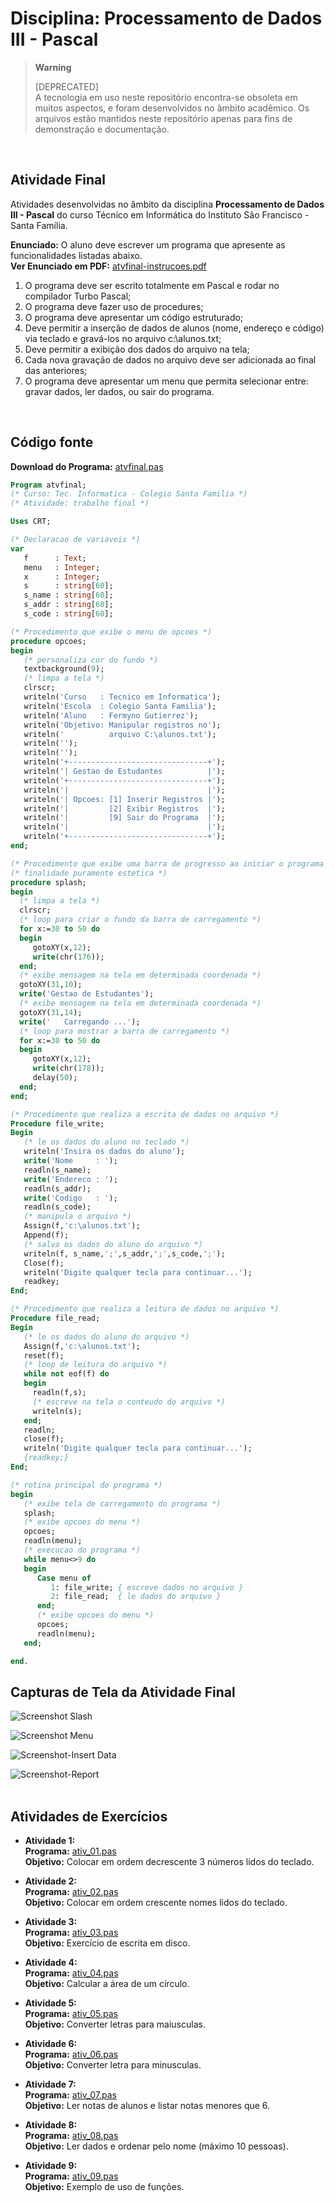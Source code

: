 # Disciplina: Processamento de Dados III - Pascal

> **Warning**
> 
> [DEPRECATED]  
> A tecnologia em uso neste repositório encontra-se obsoleta em muitos aspectos, e foram desenvolvidos no âmbito acadêmico. Os arquivos estão mantidos neste repositório apenas para fins de demonstração e documentação. 
<br />

## Atividade Final

Atividades desenvolvidas no âmbito da disciplina **Processamento de Dados III - Pascal** do curso Técnico em Informática do Instituto São Francisco - Santa Família.
<br />

**Enunciado:** O aluno deve escrever um programa que apresente as funcionalidades listadas abaixo.  
**Ver Enunciado em PDF:** [atvfinal-instrucoes.pdf](src/atvfinal-instrucoes.pdf)
<br>
1. O programa deve ser escrito totalmente em Pascal e rodar no compilador Turbo Pascal;
2. O programa deve fazer uso de procedures;
3. O programa deve apresentar um código estruturado;
4. Deve permitir a inserção de dados de alunos (nome, endereço e código) via teclado e gravá-los no arquivo c:\alunos.txt;
5. Deve permitir a exibição dos dados do arquivo na tela;
6. Cada nova gravação de dados no arquivo deve ser adicionada ao final das anteriores; 
7. O programa deve apresentar um menu que permita selecionar entre: gravar dados, ler dados, ou sair do programa.  
<br />


## Código fonte

**Download do Programa:** [atvfinal.pas](src/atvfinal.pas)  
```pascal
Program atvfinal;
(* Curso: Tec. Informatica - Colegio Santa Familia *)
(* Atividade: trabalho final *)

Uses CRT;

(* Declaracao de variaveis *)
var
   f      : Text;
   menu   : Integer;
   x      : Integer;
   s      : string[60];
   s_name : string[60];
   s_addr : string[60];
   s_code : string[60];

(* Procedimento que exibe o menu de opcoes *)
procedure opcoes;
begin
   (* personaliza cor do fundo *)
   textbackground(9);
   (* limpa a tela *)
   clrscr;
   writeln('Curso   : Tecnico em Informatica');
   writeln('Escola  : Colegio Santa Familia');
   writeln('Aluno   : Fermyno Gutierrez');
   writeln('Objetivo: Manipular registros no');
   writeln('          arquivo C:\alunos.txt');
   writeln('');
   writeln('');
   writeln('+-------------------------------+');  
   writeln('| Gestao de Estudantes          |');  
   writeln('+-------------------------------+');  
   writeln('|                               |');
   writeln('| Opcoes: [1] Inserir Registros |');
   writeln('|         [2] Exibir Registros  |');
   writeln('|         [9] Sair do Programa  |');
   writeln('|                               |');
   writeln('+-------------------------------+');  
end;

(* Procedimento que exibe uma barra de progresso ao iniciar o programa *)
(* finalidade puramente estetica *)
procedure splash;
begin
  (* limpa a tela *)
  clrscr;
  (* loop para criar o fundo da barra de carregamento *)
  for x:=30 to 50 do
  begin
     gotoXY(x,12);
     write(chr(176));
  end;
  (* exibe mensagem na tela em determinada coordenada *)
  gotoXY(31,10);
  write('Gestao de Estudantes');
  (* exibe mensagem na tela em determinada coordenada *)
  gotoXY(31,14);
  write('   Carregando ...');
  (* loop para mostrar a barra de carregamento *)
  for x:=30 to 50 do
  begin
     gotoXY(x,12);
     write(chr(178));
     delay(50);
  end;
end;

(* Procedimento que realiza a escrita de dados no arquivo *)
Procedure file_write;
Begin
   (* le os dados do aluno no teclado *)
   writeln('Insira os dados do aluno');   
   write('Nome     : ');   
   readln(s_name);
   write('Endereco : ');   
   readln(s_addr);
   write('Codigo   : ');   
   readln(s_code);
   (* manipula o arquivo *)
   Assign(f,'c:\alunos.txt');
   Append(f);
   (* salva os dados do aluno do arquivo *)
   writeln(f, s_name,';',s_addr,';',s_code,';');
   Close(f);
   writeln('Digite qualquer tecla para continuar...');
   readkey;
End;

(* Procedimento que realiza a leitura de dados no arquivo *)
Procedure file_read;
Begin
   (* le os dados do aluno do arquivo *)
   Assign(f,'c:\alunos.txt');
   reset(f);
   (* loop de leitura do arquivo *)
   while not eof(f) do
   begin
     readln(f,s);
	 (* escreve na tela o conteudo do arquivo *)
     writeln(s);
   end;
   readln;
   close(f);
   writeln('Digite qualquer tecla para continuar...');
   {readkey;}
End;

(* rotina principal do programa *)
begin
   (* exibe tela de carregamento do programa *)
   splash;
   (* exibe opcoes do menu *)
   opcoes;
   readln(menu);
   (* execucao do programa *)
   while menu<>9 do
   begin
      Case menu of
         1: file_write; { escreve dados no arquivo }
         2: file_read;  { le dados do arquivo }
      end;
      (* exibe opcoes do menu *)
      opcoes;
      readln(menu);	  
   end;

end.
```

## Capturas de Tela da Atividade Final

![Screenshot Slash](images/screenshot-01.png)  

![Screenshot Menu](images/screenshot-02.png)  

![Screenshot-Insert Data](images/screenshot-03.png)  

![Screenshot-Report](images/screenshot-04.png)  
<br />


## Atividades de Exercícios

* **Atividade 1:**  
  **Programa:** [ativ_01.pas](src/ativ_01.pas)  
  **Objetivo:** Colocar em ordem decrescente 3 números lidos do teclado.

* **Atividade 2:**  
  **Programa:** [ativ_02.pas](src/ativ_02.pas)  
  **Objetivo:** Colocar em ordem crescente nomes lidos do teclado.  

* **Atividade 3:**  
  **Programa:** [ativ_03.pas](src/ativ_03.pas)  
  **Objetivo:** Exercício de escrita em disco.
  
* **Atividade 4:**  
  **Programa:** [ativ_04.pas](src/ativ_04.pas)  
  **Objetivo:** Calcular a área de um círculo.
  
* **Atividade 5:**  
  **Programa:** [ativ_05.pas](src/ativ_05.pas)  
  **Objetivo:** Converter letras para maiusculas.

* **Atividade 6:**  
  **Programa:** [ativ_06.pas](src/ativ_06.pas)  
  **Objetivo:** Converter letra para minusculas.

* **Atividade 7:**  
  **Programa:** [ativ_07.pas](src/ativ_07.pas)  
  **Objetivo:** Ler notas de alunos e listar notas menores que 6.

* **Atividade 8:**  
  **Programa:** [ativ_08.pas](src/ativ_08.pas)  
  **Objetivo:** Ler dados e ordenar pelo nome (máximo 10 pessoas).

* **Atividade 9:**  
  **Programa:** [ativ_09.pas](src/ativ_09.pas)  
  **Objetivo:** Exemplo de uso de funções.
  
<br />
<br />
